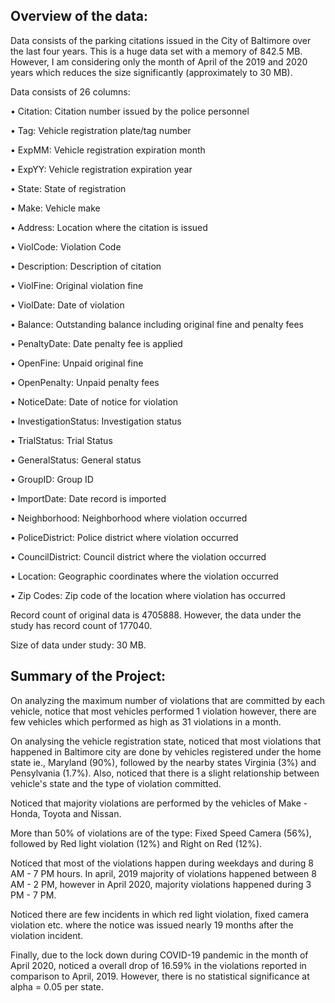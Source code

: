 ## Overview of the data:
Data consists of the parking citations issued in the City of Baltimore over the last four years. This is a huge data set with a memory of 842.5 MB. However, I am considering only the month of April of the 2019 and 2020 years which reduces the size significantly (approximately to 30 MB).

Data consists of 26 columns:

• Citation: Citation number issued by the police personnel

• Tag: Vehicle registration plate/tag number

• ExpMM: Vehicle registration expiration month

• ExpYY: Vehicle registration expiration year

• State: State of registration

• Make: Vehicle make

• Address: Location where the citation is issued

• ViolCode: Violation Code

• Description: Description of citation

• ViolFine: Original violation fine

• ViolDate: Date of violation

• Balance: Outstanding balance including original fine and penalty fees

• PenaltyDate: Date penalty fee is applied

• OpenFine: Unpaid original fine

• OpenPenalty: Unpaid penalty fees

• NoticeDate: Date of notice for violation

• InvestigationStatus: Investigation status

• TrialStatus: Trial Status

• GeneralStatus: General status

• GroupID: Group ID

• ImportDate: Date record is imported

• Neighborhood: Neighborhood where violation occurred

• PoliceDistrict: Police district where violation occurred

• CouncilDistrict: Council district where the violation occurred

• Location: Geographic coordinates where the violation occurred

• Zip Codes: Zip code of the location where violation has occurred

Record count of original data is 4705888. However, the data under the study has record count of 177040.

Size of data under study: 30 MB.

## Summary of the Project:

On analyzing the maximum number of violations that are committed by each vehicle, notice that most vehicles performed 1 violation however, there are few vehicles which performed as high as 31 violations in a month.

On analysing the vehicle registration state, noticed that most violations that happened in Baltimore city are done by vehicles registered under the home state ie., Maryland (90%), followed by the nearby states Virginia (3%) and Pensylvania (1.7%). Also, noticed that there is a slight relationship between vehicle's state and the type of violation committed.

Noticed that majority violations are performed by the vehicles of Make - Honda, Toyota and Nissan.

More than 50% of violations are of the type: Fixed Speed Camera (56%), followed by Red light violation (12%) and Right on Red (12%).

Noticed that most of the violations happen during weekdays and during 8 AM - 7 PM hours. In april, 2019 majority of violations happened between 8 AM - 2 PM, however in April 2020, majority violations happened during 3 PM - 7 PM.

Noticed there are few incidents in which red light violation, fixed camera violation etc. where the notice was issued nearly 19 months after the violation incident.

Finally, due to the lock down during COVID-19 pandemic in the month of April 2020, noticed a overall drop of 16.59% in the violations reported in comparison to April, 2019. However, there is no statistical significance at alpha = 0.05 per state.
